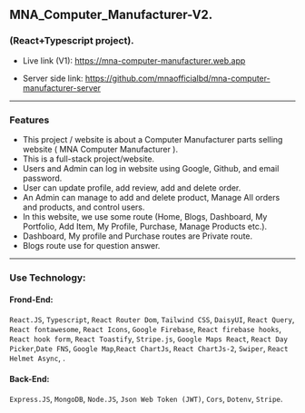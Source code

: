## MNA_Computer_Manufacturer-V2. 
### (React+Typescript project).

- Live link (V1): https://mna-computer-manufacturer.web.app

- Server side link: https://github.com/mnaofficialbd/mna-computer-manufacturer-server
<hr />

### Features
- This project / website is about a Computer Manufacturer parts selling website ( MNA Computer Manufacturer ).
- This is a  full-stack project/website. 
- Users and Admin can log in website using Google, Github, and email password.
- User can update profile, add review, add and delete order. 
- An Admin can manage to add and delete product, Manage All orders and products, and control users.
- In this website, we use some route (Home, Blogs, Dashboard, My Portfolio, Add Item, My Profile, Purchase, Manage Products etc.).
- Dashboard, My profile and Purchase routes are Private route.
- Blogs route use for question answer. 

<hr />

### Use Technology: 
#### Frond-End: 
`React.JS`, `Typescript`, `React Router Dom`, `Tailwind CSS`, `DaisyUI`, `React Query`, `React fontawesome`, `React Icons`, `Google Firebase`, `React firebase hooks`, `React hook form`, `React Toastify`, `Stripe.js`, `Google Maps React`, `React Day Picker`,`Date FNS`, `Google Map`,`React ChartJs`, `React ChartJs-2`, `Swiper`, `React Helmet Async`, .
#### Back-End: 
`Express.JS`, `MongoDB`, `Node.JS`, `Json Web Token (JWT)`, `Cors`, `Dotenv`, `Stripe`.
